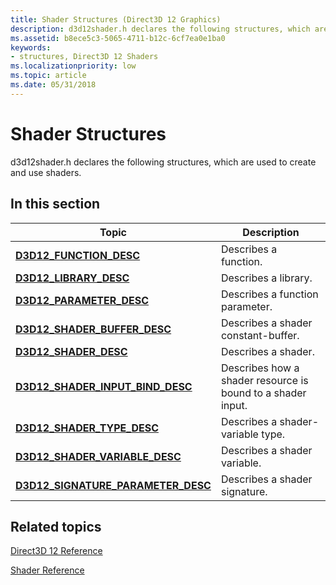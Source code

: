 ```yaml
---
title: Shader Structures (Direct3D 12 Graphics)
description: d3d12shader.h declares the following structures, which are used to create and use shaders.
ms.assetid: b8ece5c3-5065-4711-b12c-6cf7ea0e1ba0
keywords:
- structures, Direct3D 12 Shaders
ms.localizationpriority: low
ms.topic: article
ms.date: 05/31/2018
---
```


# Shader Structures

d3d12shader.h declares the following structures, which are used to create and use shaders.

## In this section



| Topic                                                                                  | Description                                                             |
|----------------------------------------------------------------------------------------|-------------------------------------------------------------------------|
| [**D3D12\_FUNCTION\_DESC**](/windows/desktop/api/d3d12shader/ns-d3d12shader-d3d12_function_desc)<br/>                        | Describes a function. <br/>                                       |
| [**D3D12\_LIBRARY\_DESC**](/windows/desktop/api/d3d12shader/ns-d3d12shader-d3d12_library_desc)<br/>                          | Describes a library. <br/>                                        |
| [**D3D12\_PARAMETER\_DESC**](/windows/desktop/api/d3d12shader/ns-d3d12shader-d3d12_parameter_desc)<br/>                      | Describes a function parameter. <br/>                             |
| [**D3D12\_SHADER\_BUFFER\_DESC**](/windows/desktop/api/d3d12shader/ns-d3d12shader-d3d12_shader_buffer_desc)<br/>             | Describes a shader constant-buffer. <br/>                         |
| [**D3D12\_SHADER\_DESC**](/windows/desktop/api/d3d12shader/ns-d3d12shader-d3d12_shader_desc)<br/>                            | Describes a shader. <br/>                                         |
| [**D3D12\_SHADER\_INPUT\_BIND\_DESC**](/windows/desktop/api/d3d12shader/ns-d3d12shader-d3d12_shader_input_bind_desc)<br/>    | Describes how a shader resource is bound to a shader input. <br/> |
| [**D3D12\_SHADER\_TYPE\_DESC**](/windows/desktop/api/d3d12shader/ns-d3d12shader-d3d12_shader_type_desc)<br/>                 | Describes a shader-variable type. <br/>                           |
| [**D3D12\_SHADER\_VARIABLE\_DESC**](/windows/desktop/api/d3d12shader/ns-d3d12shader-d3d12_shader_variable_desc)<br/>         | Describes a shader variable. <br/>                                |
| [**D3D12\_SIGNATURE\_PARAMETER\_DESC**](/windows/desktop/api/d3d12shader/ns-d3d12shader-d3d12_signature_parameter_desc)<br/> | Describes a shader signature. <br/>                               |



 

## Related topics

<dl> <dt>

[Direct3D 12 Reference](direct3d-12-reference.md)
</dt> <dt>

[Shader Reference](d3d12-graphics-reference-shader-reference.md)
</dt> </dl>

 

 





